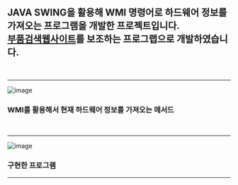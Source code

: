 <h2>JAVA SWING을 활용해 WMI 명령어로 하드웨어 정보를 가져오는 프로그램을 개발한 프로젝트입니다. <br>
<a href="https://github.com/FireChicks/PAB">부품검색웹사이트</a>를 보조하는 프로그랩으로 개발하였습니다.</h2> <br>
<hr>

![image](https://github.com/FireChicks/JHardwareCheck/assets/113798364/d9268e2e-b537-437c-83b1-5a1977db1d3d)

<h3>WMI를 활용해서 현재 하드웨어 정보를 가져오는 메서드</h3>
<br>
<hr>

![image](https://github.com/FireChicks/JHardwareCheck/assets/113798364/eec7ef4a-e286-4dc0-a9a1-0db60cf3218f)
<h3>구현한 프로그램</h3>
<hr>

